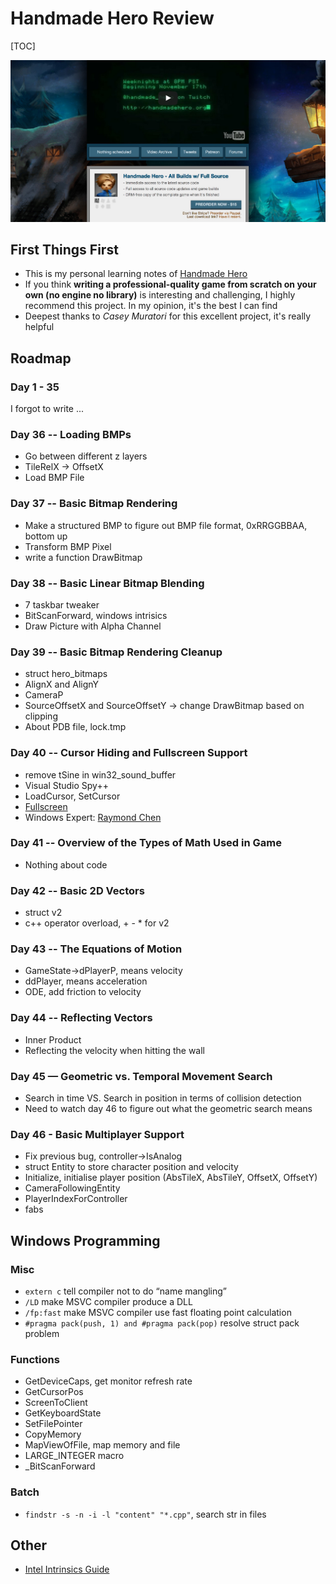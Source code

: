 # Handmade Hero Review

[TOC]

![](./home.png)

## First Things First

- This is my personal learning notes of [Handmade Hero](https://handmadehero.org/)
- If you think **writing a professional-quality game from scratch on your own (no engine no library)** is interesting and challenging, I highly recommend this project. In my opinion, it's the best I can find
- Deepest thanks to *Casey Muratori* for this excellent project, it's really helpful



## Roadmap

### Day 1 - 35

I forgot to write ...

### Day 36 -- Loading BMPs

- Go between different z layers
- TileRelX -> OffsetX
- Load BMP File

### Day 37 -- Basic Bitmap Rendering

- Make a structured BMP to figure out BMP file format, 0xRRGGBBAA, bottom up
- Transform BMP Pixel
- write a function DrawBitmap

### Day 38 -- Basic Linear Bitmap Blending

- 7 taskbar tweaker
- BitScanForward, windows intrisics
- Draw Picture with Alpha Channel

### Day 39 -- Basic Bitmap Rendering Cleanup

- struct hero_bitmaps 
- AlignX and AlignY
- CameraP
- SourceOffsetX and SourceOffsetY -> change DrawBitmap based on clipping
- About PDB file, lock.tmp

### Day 40 -- Cursor Hiding and Fullscreen Support

- remove tSine in win32_sound_buffer
- Visual Studio Spy++
- LoadCursor, SetCursor
- [Fullscreen](http://blogs.msdn.com/b/oldnewthing/archive/2010/04/12/9994016.aspx)
- Windows Expert: [Raymond Chen](http://blogs.msdn.com/b/oldnewthing/)

### Day 41 -- Overview of the Types of Math Used in Game

- Nothing about code

### Day 42 -- Basic 2D Vectors

- struct v2
- c++ operator overload, + - * for v2

### Day 43 -- The Equations of Motion

- GameState->dPlayerP, means velocity
- ddPlayer, means acceleration
- ODE, add friction to velocity

### Day 44 -- Reflecting Vectors

- Inner Product
- Reflecting the velocity when hitting the wall

### Day 45 — Geometric vs. Temporal Movement Search

- Search in time VS. Search in position in terms of collision detection
- Need to watch day 46 to figure out what the geometric search means

### Day 46 - Basic Multiplayer Support

- Fix previous bug, controller->IsAnalog
- struct Entity to store character position and velocity
- Initialize, initialise player position (AbsTileX, AbsTileY, OffsetX, OffsetY)
- CameraFollowingEntity
- PlayerIndexForController
- fabs



## Windows Programming

### Misc

- `extern c` tell compiler not to do “name mangling”
- `/LD` make MSVC compiler produce a DLL 
- `/fp:fast` make MSVC compiler use fast floating point calculation
- `#pragma pack(push, 1) and #pragma pack(pop)` resolve struct pack problem

### Functions

- GetDeviceCaps, get monitor refresh rate
- GetCursorPos
- ScreenToClient
- GetKeyboardState
- SetFilePointer
- CopyMemory
- MapViewOfFile, map memory and file
- LARGE_INTEGER macro
- _BitScanForward



### Batch

- `findstr -s -n -i -l "content" "*.cpp"`, search str in files



## Other

- [Intel Intrinsics Guide](https://software.intel.com/sites/landingpage/IntrinsicsGuide/)
  
  ​